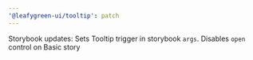 ```yaml
---
'@leafygreen-ui/tooltip': patch
---
```


Storybook updates: Sets Tooltip trigger in storybook `args`. Disables `open` control on Basic story
